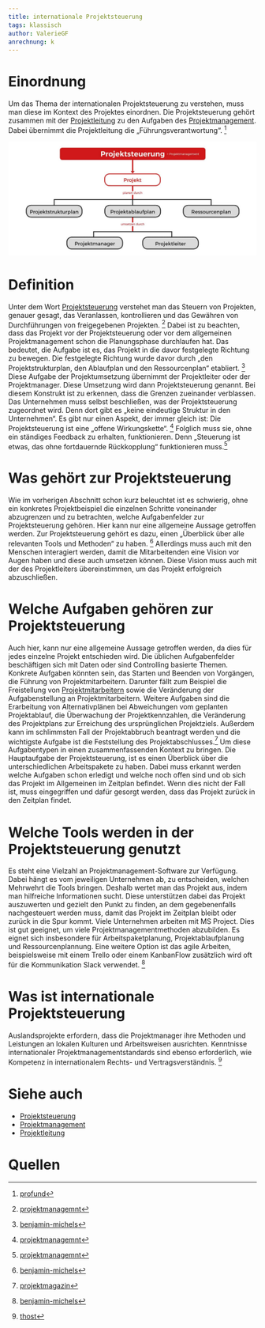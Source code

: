 ```yaml
---
title: internationale Projektsteuerung
tags: klassisch
author: ValerieGF
anrechnung: k
---
```


# Einordnung

Um das Thema der internationalen Projektsteuerung zu verstehen, muss man diese im Kontext des Projektes einordnen. Die Projektsteuerung gehört zusammen mit der [Projektleitung](Projektleitung.md) zu den Aufgaben des [Projektmanagement](Projektmanagement.md).  Dabei übernimmt die Projektleitung die „Führungsverantwortung“. [^1]

![Abbildung](kb/Internationale_Projektsteuerung/projektsteuerung.jpg)

# Definition

Unter dem Wort [Projektsteuerung](Projektsteuerung.md) verstehet man das Steuern von Projekten, genauer gesagt, das Veranlassen, kontrollieren und das Gewähren von Durchführungen von freigegebenen Projekten. [^2] Dabei ist zu beachten, dass das Projekt vor der Projektsteuerung oder vor dem allgemeinen Projektmanagement schon die Planungsphase durchlaufen hat. Das bedeutet, die Aufgabe ist es, das Projekt in die davor festgelegte Richtung zu bewegen. Die festgelegte Richtung wurde davor durch „den Projektstrukturplan, den Ablaufplan und den Ressourcenplan“ etabliert. [^3] Diese Aufgabe der Projektumsetzung übernimmt der Projektleiter oder der Projektmanager. Diese Umsetzung wird dann Projektsteuerung genannt. Bei diesem Konstrukt ist zu erkennen, dass die Grenzen zueinander verblassen. Das Unternehmen muss selbst beschließen, was der Projektsteuerung zugeordnet wird. Denn dort gibt es „keine eindeutige Struktur in den Unternehmen“. Es gibt nur einen Aspekt, der immer gleich ist: Die Projektsteuerung ist eine „offene Wirkungskette“. [^2] Folglich muss sie, ohne ein ständiges Feedback zu erhalten, funktionieren. Denn „Steuerung ist etwas, das ohne fortdauernde Rückkopplung“ funktionieren muss.[^2]

# Was gehört zur Projektsteuerung

Wie im vorherigen Abschnitt schon kurz beleuchtet ist es schwierig, ohne ein konkretes Projektbeispiel die einzelnen Schritte voneinander abzugrenzen und zu betrachten, welche Aufgabenfelder zur Projektsteuerung gehören. Hier kann nur eine allgemeine Aussage getroffen werden. Zur Projektsteuerung gehört es dazu, einen „Überblick über alle relevanten Tools und Methoden“ zu haben. [^3] Allerdings muss auch mit den Menschen interagiert werden, damit die Mitarbeitenden eine Vision vor Augen haben und diese auch umsetzen können. Diese Vision muss auch mit der des Projektleiters übereinstimmen, um das Projekt erfolgreich abzuschließen.

# Welche Aufgaben gehören zur Projektsteuerung

Auch hier, kann nur eine allgemeine Aussage getroffen werden, da dies für jedes einzelne Projekt entschieden wird. Die üblichen Aufgabenfelder beschäftigen sich mit Daten oder sind Controlling basierte Themen. Konkrete Aufgaben könnten sein, das Starten und Beenden von Vorgängen, die Führung von Projektmitarbeitern. Darunter fällt zum Beispiel die Freistellung von [Projektmitarbeitern](Projektmitarbeiter.md) sowie die Veränderung der Aufgabenstellung an Projektmitarbeitern. Weitere Aufgaben sind die Erarbeitung von Alternativplänen bei Abweichungen vom geplanten Projektablauf, die Überwachung der Projektkennzahlen, die Veränderung des Projektplans zur Erreichung des ursprünglichen Projektziels. Außerdem kann im schlimmsten Fall der Projektabbruch beantragt werden und die wichtigste Aufgabe ist die Feststellung des Projektabschlusses.[^4] Um diese Aufgabentypen in einen zusammenfassenden Kontext zu bringen. Die Hauptaufgabe der Projektsteuerung, ist es einen Überblick über die unterschiedlichen Arbeitspakete zu haben. Dabei muss erkannt werden welche Aufgaben schon erledigt und welche noch offen sind und ob sich das Projekt im Allgemeinen im Zeitplan befindet.  Wenn dies nicht der Fall ist, muss eingegriffen und dafür gesorgt werden, dass das Projekt zurück in den Zeitplan findet.

# Welche Tools werden in der Projektsteuerung genutzt

Es steht eine Vielzahl an Projektmanagement-Software zur Verfügung. Dabei hängt es vom jeweiligen Unternehmen ab, zu entscheiden, welchen Mehrwehrt die Tools bringen.
Deshalb wertet man das Projekt aus, indem man hilfreiche Informationen sucht. Diese unterstützen dabei das Projekt auszuwerten und gezielt den Punkt zu finden, an dem gegebenenfalls nachgesteuert werden muss, damit das Projekt im Zeitplan bleibt oder zurück in die Spur kommt. Viele Unternehmen arbeiten mit MS Project. Dies ist gut geeignet, um viele Projektmanagementmethoden abzubilden. Es eignet sich insbesondere für Arbeitspaketplanung, Projektablaufplanung und Ressourcenplannung. Eine weitere Option ist das agile Arbeiten, beispielsweise mit einem Trello oder einem KanbanFlow zusätzlich wird oft für die Kommunikation Slack verwendet. [^3]

# Was ist internationale Projektsteuerung

Auslandsprojekte erfordern, dass die Projektmanager ihre Methoden und Leistungen an lokalen Kulturen und Arbeitsweisen ausrichten. Kenntnisse internationaler Projektmanagementstandards sind ebenso erforderlich, wie Kompetenz in internationalem Rechts- und Vertragsverständnis. [^5]

# Siehe auch

* [Projektsteuerung](Projektsteuerung.md)
* [Projektmanagement](Projektmanagement.md)
* [Projektleitung](Projektleitung.md)


# Quellen

[^1]: [profund]( http://www.profund-gmbh.de/leistungen/projektmanagement)
[^2]: [projektmanagemnt]( http://projektmanagement-definitionen.de/glossar/projektsteuerung/)
[^3]: [benjamin-michels]( https://benjamin-michels.de/projektsteuerung-das-projekt-in-die-richtige-richtung-lenken/)
[^4]:[projektmagazin](https://www.projektmagazin.de/glossarterm/projektsteuerung#definitionen)
[^5]: [thost]( https://www.thost.de/international#uebersicht)
